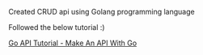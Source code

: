 Created CRUD api using Golang programming language


Followed the below tutorial :)

[Go API Tutorial - Make An API With Go](https://www.youtube.com/watch?v=bj77B59nkTQ&t=62s)